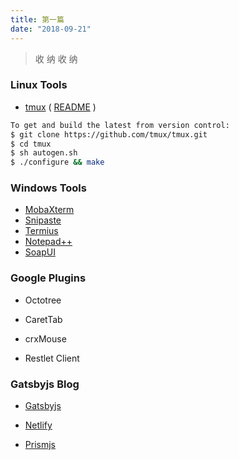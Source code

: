 ```yaml
---
title: 第一篇
date: "2018-09-21"
---
```


> 收 纳 收 纳

### Linux Tools

* [tmux][1.10] ( [README][1.11] )

```bash
To get and build the latest from version control:
$ git clone https://github.com/tmux/tmux.git
$ cd tmux
$ sh autogen.sh
$ ./configure && make
```

### Windows Tools

* [MobaXterm][2.10]
* [Snipaste][2.20]
* [Termius][2.30]
* [Notepad++][2.40]
* [SoapUI][2.50]


### Google Plugins

- Octotree

- CaretTab

- crxMouse

- Restlet Client

### Gatsbyjs Blog

+ [Gatsbyjs][4.10]

+ [Netlify][4.20]

+ [Prismjs][4.30]



[1.10]: https://github.com/tmux/tmux/wiki "tmux/wiki"
[1.11]: https://raw.githubusercontent.com/tmux/tmux/master/README "README"
[2.10]: https://mobaxterm.mobatek.net/ "增强型Windows终端，带有X11服务器，标签式SSH客户端，网络工具等等"

[2.20]: https://zh.snipaste.com/ "简单但强大的截图工具"

[2.30]: http://www.termius.com/ "一款便携式服务器管理系统"

[2.40]: https://notepad-plus-plus.org/ "免费的源代码编辑器和支持多种语言的记事本"

[2.50]: https://www.soapui.org/ "REST和SOAP测试工具"

[4.10]: https://www.gatsbyjs.com/ "Gatsbyjs"
[4.20]: https://www.netlify.com/ "Netlify"
[4.30]: https://prismjs.com/ "Prismjs"

